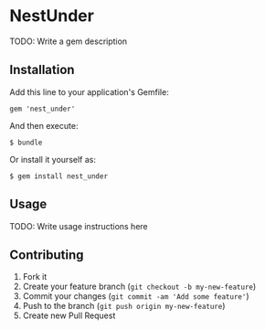 # NestUnder

TODO: Write a gem description

## Installation

Add this line to your application's Gemfile:

    gem 'nest_under'

And then execute:

    $ bundle

Or install it yourself as:

    $ gem install nest_under

## Usage

TODO: Write usage instructions here

## Contributing

1. Fork it
2. Create your feature branch (`git checkout -b my-new-feature`)
3. Commit your changes (`git commit -am 'Add some feature'`)
4. Push to the branch (`git push origin my-new-feature`)
5. Create new Pull Request
